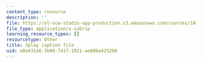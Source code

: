 ```yaml
---
content_type: resource
description: ''
file: https://ol-ocw-studio-app-production.s3.amazonaws.com/courses/18-01sc-single-variable-calculus-fall-2010/e0e431e63b0874171921ae60ba425280_MK_0QHbUnIA.srt
file_type: application/x-subrip
learning_resource_types: []
resourcetype: Other
title: 3play caption file
uid: e0e431e6-3b08-7417-1921-ae60ba425280
---
```

